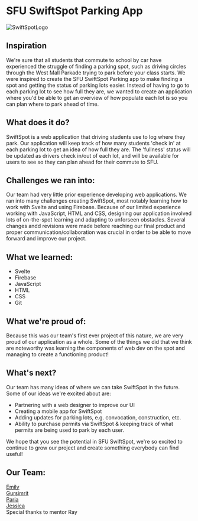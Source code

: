 # SFU SwiftSpot Parking App
![SwiftSpotLogo](https://github.com/user-attachments/assets/6f27e37a-84f4-4cba-a276-5bafff6e529d)

## Inspiration
We're sure that all students that commute to school by car have experienced the struggle of finding a parking spot, such as driving circles through the West Mall Parkade trying to park before your class starts. We were inspired to create the SFU SwiftSpot Parking app to make finding a spot and getting the status of parking lots easier. Instead of having to go to each parking lot to see how full they are, we wanted to create an application where you'd be able to get an overview of how populate each lot is so you can plan where to park ahead of time.

## What does it do?
SwiftSpot is a web application that driving students use to log where they park. Our application will keep track of how many students 'check in' at each parking lot to get an idea of how full they are. The 'fullness' status will be updated as drivers check in/out of each lot, and will be available for users to see so they can plan ahead for their commute to SFU.

## Challenges we ran into:
Our team had very little prior experience developing web applications. We ran into many challenges creating SwiftSpot, most notably learning how to work with Svelte and using Firebase. Because of our limited experience working with JavaScript, HTML and CSS, designing our application involved lots of on-the-spot learning and adapting to unforseen obstacles. Several changes andd revisions were made before reaching our final product and proper communication/collaboration was crucial in order to be able to move forward and improve our project.

## What we learned:
 - Svelte
 - Firebase
 - JavaScript
 - HTML
 - CSS
 - Git

## What we're proud of:
Because this was our team's first ever project of this nature, we are very proud of our application as a whole. Some of the things we did that we think are noteworthy was learning the components of web dev on the spot and managing to create a functioning product!

## What's next?
Our team has many ideas of where we can take SwiftSpot in the future. Some of our ideas we're excited about are:
- Partnering with a web designer to improve our UI
- Creating a mobile app for SwiftSpot
- Adding updates for parking lots, e.g. convocation, construction, etc.
- Ability to purchase permits via SwiftSpot & keeping track of what permits are being used to park by each user.

We hope that you see the potential in SFU SwiftSpot, we're so excited to continue to grow our project and create something everybody can find useful!

## Our Team:
[Emily](https://github.com/emily-trinh)<br>
[Gursimrit](https://github.com/gbscodes)<br>
[Paria](https://github.com/pta43)<br>
[Jessica](https://github.com/fangjess)<br>
Special thanks to mentor Ray
